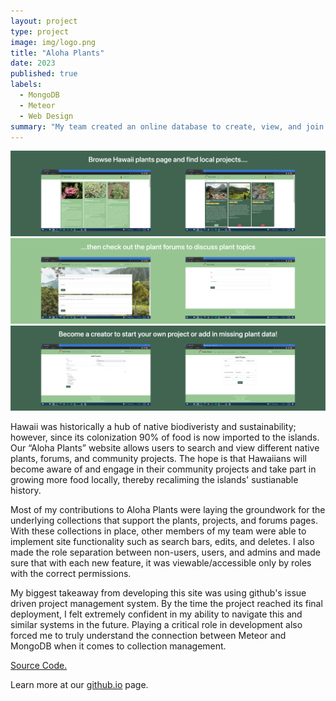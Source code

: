 ```yaml
---
layout: project
type: project
image: img/logo.png
title: "Aloha Plants"
date: 2023
published: true
labels:
  - MongoDB
  - Meteor
  - Web Design
summary: "My team created an online database to create, view, and join projects in Hawaii that are geared towards restoring Hawaiian native agriculture."
---
```



<div class="text-center p-4">
    <img width="800px" src="../img/Browse.png" class="img-thumbnail" >
</div>
<div class="text-center p-4">
    <img width="800px" src="../img/Forums.png" class="img-thumbnail" >
</div>
<div class="text-center p-4">
    <img width="800px" src="../img/create.png" class="img-thumbnail" >
</div>

Hawaii was historically a hub of native biodiveristy and sustainability; however, since its colonization 90% of food is now imported to the islands. Our “Aloha Plants” website allows users to search and view different native plants, forums, and community projects. The hope is that Hawaiians will become aware of and engage in their community projects and take part in growing more food locally, thereby recaliming the islands' sustianable history.

Most of my contributions to Aloha Plants were laying the groundwork for the underlying collections that support the plants, projects, and forums pages. With these collections in place, other members of my team were able to implement site functionality such as search bars, edits, and deletes. I also made the role separation between non-users, users, and admins and made sure that with each new feature, it was viewable/accessible only by roles with the correct permissions.

My biggest takeaway from developing this site was using github's issue driven project management system. By the time the project reached its final deployment, I felt extremely confident in my ability to navigate this and similar systems in the future. Playing a critical role in development also forced me to truly understand the connection between Meteor and MongoDB when it comes to collection management.

[Source Code.](https://github.com/tech-for-a-greener-hawaii/aloha-plants)

Learn more at our [github.io](https://tech-for-a-greener-hawaii.github.io/) page.
